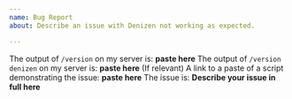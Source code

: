 ```yaml
---
name: Bug Report
about: Describe an issue with Denizen not working as expected.

---
```


<!-- Please fill in the asterisks sections below.
Use https://one.denizenscript.com/haste to pastebin any scripts.
 -->
The output of `/version` on my server is: **paste here**
The output of `/version denizen` on my server is: **paste here**
(If relevant) A link to a paste of a script demonstrating the issue: **paste here**
The issue is:
**Describe your issue in full here**
